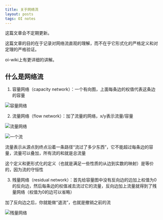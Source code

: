 ```yaml
---
title: 关于网络流
layout: posts
tags: OI notes
---
```


这篇文章会不定期更新。

这篇文章的目的在于记录对网络流直观的理解，而不在乎它形式化的严格定义和对定理的严格验证。

oi-wiki上有更详细的讲解。

## 什么是网络流

1. 容量网络（capacity network）：一个有向图，上面每条边的权值代表这条边的容量

![容量网络](https://c2.im5i.com/2023/02/08/nXbyz.png)

2. 流量网络（flow network）：加了流量的网络，x/y表示流量/容量

![流量网络](https://c2.im5i.com/2023/02/08/nXu76.png)

![一个流](https://c2.im5i.com/2023/02/08/nXHP8.png)

流量表示从源点到终点沿着一条路径“流过了多少东西”，它不能超过每条边的容量，流量可以叠加，所有流的和就是总流量

这个定义和更形式化的定义（也就是满足一些性质的从边到实数的映射）是等价的，因为流的守恒性

3. 残量网络（residual network）：首先给容量图中没有反向边的边加上权值为0的反向边，然后每条边的权值减去流过它的流量，反向边加上流量就得到了残量网络（权值为0的边可以省略）

加了反向边之后，你就能做“退流”，也就是撤销之前的流

![残量网络](https://c2.im5i.com/2023/02/08/nXAbL.png)